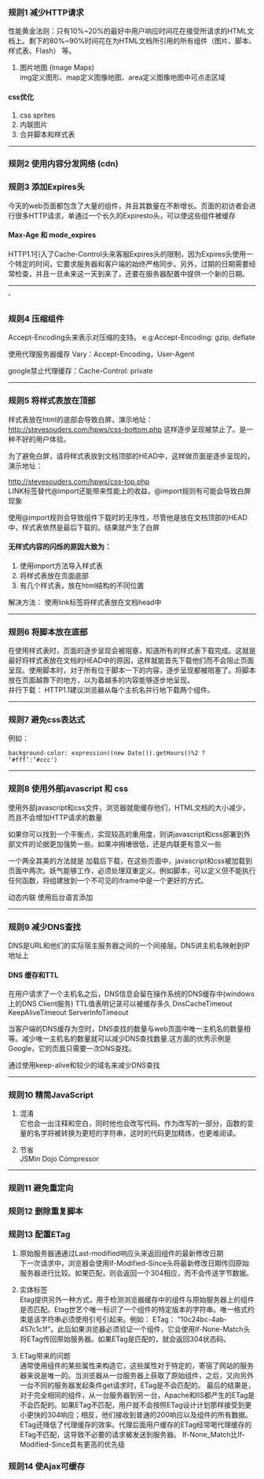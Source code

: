 ### 规则1 减少HTTP请求

性能黄金法则：只有10%~20%的最好中用户响应时间花在接受所请求的HTML文档上。剩下的80%~90%时间花在为HTML文档所引用的所有组件（图片、脚本、样式表、Flash） 等。  
1. 图片地图 (Image Maps)  
img定义图形、map定义图像地图、area定义图像地图中可点击区域

#### css优化 

1. css sprites
2. 内联图片
3. 合并脚本和样式表

---

### 规则2 使用内容分发网络 (cdn)

### 规则3 添加Expires头

今天的web页面都包含了大量的组件，并且其数量在不断增长。页面的初访者会进行很多HTTP请求，单通过一个长久的Expiresto头，可以使这些组件被缓存  

#### Max-Age 和 mode_expires  

HTTP1.1引入了Cache-Control头来客服Expires头的限制，因为Expires头使用一个特定的时间，它要求服务器和客户端的始终严格同步。另外，过期的日期需要经常检查，并且一旦未来这一天到来了，还要在服务器配置中提供一个新的日期。

---
'

### 规则4 压缩组件

Accept-Encoding头来表示对压缩的支持。
e.g:Accept-Encoding: gzip, deflate  

使用代理服务器缓存 Vary：Accept-Encoding，User-Agent  

google禁止代理缓存：Cache-Control: private  

---

### 规则5 将样式表放在顶部

样式表放在html的底部会导致白屏，演示地址：http://stevesouders.com/hpws/css-bottom.php
这样逐步呈现被禁止了。是一种不好的用户体验。

为了避免白屏，请将样式表放到文档顶部的HEAD中，这样做页面是逐步呈现的，演示地址：

http://stevesouders.com/hpws/css-top.php  
LINK标签替代@import还能带来性能上的收益，@import规则有可能会导致白屏现象  

使用@import规则会导致组件下载时的无序性，尽管他是放在文档顶部的HEAD中，样式表依然是最后下载的。结果就产生了白屏  

#### 无样式内容的闪烁的原因大致为：
1. 使用import方法导入样式表
2. 将样式表放在页面底部
3. 有几个样式表，放在html结构的不同位置 

解决方法： 使用link标签将样式表放在文档head中

---

### 规则6 将脚本放在底部

在使用样式表时，页面的逐步呈现会被阻塞，知道所有的样式表下载完成。这就是最好将样式表放在文档的HEAD中的原因，这样就能首先下载他们而不会阻止页面呈现。使用脚本时，对于所有位于脚本一下的内容，逐步呈现都被阻塞了。将脚本放在页面越靠下的地方，以为着越多的内容能够逐步地呈现。  
并行下载： HTTP1.1建议浏览器从每个主机名并行地下载两个组件。

---

### 规则7 避免css表达式

例如：
```
background-color: expression((new Date()).getHours()%2 ? ‘#fff’:’#ccc')
```

---

### 规则8 使用外部javascript 和 css

使用外部javascript和css文件，浏览器就能缓存他们，HTML文档的大小减少，而且不会增加HTTP请求的数量  

如果你可以找到一个平衡点，实现较高的重用度，则讲javascript和css部署到外部文件的论据更加强势一些。如果冲拥堵很低，还是内联更有意义一些  

一个两全其美的方法就是 加载后下载，在这些页面中，javascript和css被加载到页面中两次。妖气能够工作，必须处理双重定义。例如脚本，可以定义但不能执行任何函数，将组建放到一个不可见的iframe中是一个更好的方式。  

动态内联 使用后台语言添加 

---

### 规则9 减少DNS查找

DNS是URL和他们的实际宿主服务器之间的一个间接层。DNS讲主机名映射到IP地址上  

#### DNS 缓存和TTL

在用户请求了一个主机名之后，DNS信息会留在操作系统的DNS缓存中(windows上的DNS Client服务)
TTL值表明记录可以被缓存多久
DnsCacheTimeout  KeepAliveTimeout ServerInfoTimeout  

当客户端的DNS缓存为空时，DNS查找的数量与web页面中唯一主机名的数量相等。减少唯一主机名的数量就可以减少DNS查找数量.这方面的优秀示例是Google，它的页面只需要一次DNS查找。  

通过使用keep-alive和较少的域名来减少DNS查找 

---

### 规则10 精简JavaScript

1. 混淆  
它也会一出注释和空白，同时他也会改写代码。作为改写的一部分，函数的变量的名字将被转换为更短的字符串，这时的代码更加精炼，也更难阅读。

2. 节省  
JSMin Dojo Compressor

---

### 规则11 避免重定向

### 规则12 删除重复脚本

### 规则13 配置ETag

1. 原始服务器通通过Last-modified响应头来返回组件的最新修改日期  
下一次请求中，浏览器会使用If-Modified-Since头将最新修改日期传回原始服务器进行比较。如果匹配，则会返回一个304相应，而不会传送字节数据。

2. 实体标签  
Etag提供另外一种方式，用于检测浏览器缓存中的组件与原始服务器上的组件是否匹配。Etag世艺个唯一标识了一个组件的特定版本的字符串。唯一格式约束是该字符串必须使用引号引起来。例如：
ETag： “10c24bc-4ab-457c1c1f”。此后如果浏览器必须验证一个组件，它会使用If-None-Match头将ETag传回原始服务器。如果ETag是匹配的，就会返回304状态码。
3. ETag带来的问题  
通常使用组件的某些属性来构造它，这些属性对于特定的，寄宿了网站的服务器来说是唯一的。当浏览器从一台服务器上获取了原始组件，之后，又向另外一台不同的服务器发起条件get请求时，ETag是不会匹配的。
最后的结果是，对于完全相同的组件，从一台服务器到另一台，Apache和IIS都产生的ETag是不会匹配的。如果ETag不匹配，用户就不会按照ETag设计计划那样接受到更小更快的304响应；相反，他们接收到普通的200响应以及组件的所有数据。
ETag还降低了代理缓存的效率。代理后面用户缓存的ETag经常喝代理缓存的ETag不匹配，这导致不必要的请求被发送到服务器。
If-None_Match比If-Modified-Since具有更高的优先级

### 规则14 使Ajax可缓存


